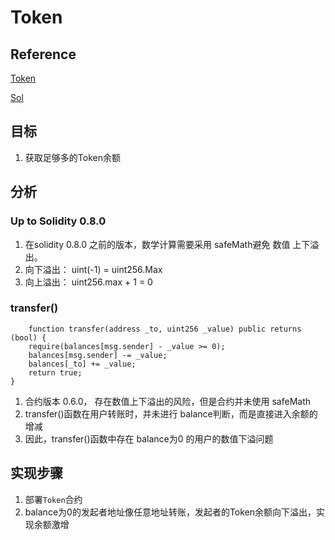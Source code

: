 # Token
## Reference
[Token](https://ethernaut.openzeppelin.com/level/5)

[Sol](https://github.com/yuhuajing/ethernaut-book/blob/main/src/05-Token/Token.sol)

## 目标
1. 获取足够多的Token余额

## 分析
### Up to Solidity 0.8.0
1. 在solidity 0.8.0 之前的版本，数学计算需要采用 safeMath避免 数值 上下溢出。
2. 向下溢出： uint(-1) = uint256.Max
3. 向上溢出： uint256.max + 1 = 0

### transfer()
```solidity
    function transfer(address _to, uint256 _value) public returns (bool) {
    require(balances[msg.sender] - _value >= 0);
    balances[msg.sender] -= _value;
    balances[_to] += _value;
    return true;
}
```
1. 合约版本 0.6.0， 存在数值上下溢出的风险，但是合约并未使用 safeMath
2. transfer()函数在用户转账时，并未进行 balance判断，而是直接进入余额的增减
3. 因此，transfer()函数中存在 balance为0 的用户的数值下溢问题

## 实现步骤
1. 部署`Token`合约
2. balance为0的发起者地址像任意地址转账，发起者的Token余额向下溢出，实现余额激增
